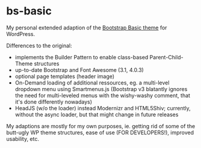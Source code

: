 bs-basic
========

My personal extended adaption of the [Bootstrap Basic theme](http://wordpress.org/themes/bootstrap-basic) for WordPress. 

Differences to the original:

- implements the Builder Pattern to enable class-based Parent-Child-Theme structures
- up-to-date Bootstrap and Font Awesome (3.1, 4.0.3)
- optional page templates (header image)
- On-Demand loading of additional ressources, eg. a multi-level dropdown menu using Smartmenus.js (Bootstrap v3 blatantly ignores the need for multi-leveled menus with the wishy-washy comment, that it's done differently nowadays)
- HeadJS (w/o the loader) instead Modernizr and HTML5Shiv; currently, without the async loader, but that might change in future releases

My adaptions are mostly for my own purposes, ie. getting rid of some of the butt-ugly WP theme structures, ease of use (FOR DEVELOPERS!), improved usability, etc.

